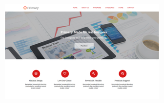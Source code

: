 ![Ecommercesite](https://github.com/Archu09/UI-Design-Work/blob/6c007a3d9c4d799e47806a654fae9c0cd5d0da52/Ecommerce_Site/ScreenShot%231.png)

